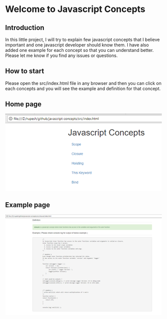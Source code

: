 # Welcome to Javascript Concepts 

## Introduction
In this little project, I will try to explain few javascript concepts that I believe important and one javascript developer should know them. I have also added one example for each concept so that you can understand better. Please let me know if you find any issues or questions. 

## How to start
Please open the src/index.html file in any browser and then you can click on each concepts and you will see the example and definition for that concept.

## Home page
![ ](./index.png)

## Example page
![ ](./closure.png)
